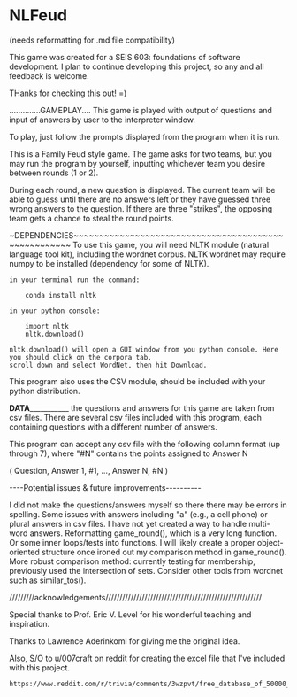 # NLFeud
(needs reformatting for .md file compatibility)

This game was created for a SEIS 603: foundations of software development.
I plan to continue developing this project, so any and all feedback is welcome.

THanks for checking this out! =)

..............GAMEPLAY....
This game is played with output of questions and input of answers by user to the interpreter window.

To play, just follow the prompts displayed from the program when it is run.

This is a Family Feud style game. The game asks for two teams,
but you may run the program by yourself,
inputting whichever team you desire between rounds (1 or 2).

During each round, a new question is displayed.
The current team will be able to guess until there are
no answers left or they have guessed three wrong answers to the question.
If there are three "strikes", the opposing team gets a chance to steal the round points.


~DEPENDENCIES~~~~~~~~~~~~~~~~~~~~~~~~~~~~~~~~~~~~~~~~~~~~~~~~~~~~~
To use this game, you will need NLTK module (natural language tool kit),
including the wordnet corpus. NLTK wordnet may require numpy to be installed (dependency for some of NLTK).

    in your terminal run the command:

        conda install nltk

    in your python console:

        import nltk
        nltk.download()

    nltk.download() will open a GUI window from you python console. Here you should click on the corpora tab,
    scroll down and select WordNet, then hit Download.

This program also uses the CSV module, should be included with your python distribution.


______DATA_________________
the questions and answers for this game are taken from csv files.
There are several csv files included with this program, each containing questions with a different
number of answers.

This program can accept any csv file with the following column format (up through 7),
where "#N" contains the points assigned to Answer N

(  Question, Answer 1, #1, ..., Answer N, #N  )




----Potential issues & future improvements----------

I did not make the questions/answers myself so there there may be errors in spelling.
Some issues with answers including "a" (e.g., a cell phone) or plural answers in csv files.
I have not yet created a way to handle multi-word answers.
Reformatting game_round(), which is a very long function. Or some inner loops/tests into functions.
I will likely create a proper object-oriented structure once ironed out my comparison method in game_round().
More robust comparison method: currently testing for membership, previously used the intersection of sets.
Consider other tools from wordnet such as similar_tos().




/////////acknowledgements////////////////////////////////////////////////////////

Special thanks to Prof. Eric V. Level for his wonderful teaching and inspiration.

Thanks to Lawrence Aderinkomi for giving me the original idea.

Also, S/O to u/007craft on reddit for creating the excel file that I've included with this project.

    https://www.reddit.com/r/trivia/comments/3wzpvt/free_database_of_50000_trivia_questions/

